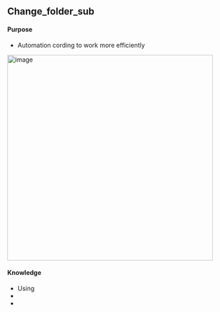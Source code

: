 
## Change_folder_sub

#### Purpose
- Automation cording to work more efficiently
<img width="469" alt="image" src="https://github.com/JeonHR/Change_folder_sub/assets/140233882/55c639b7-8a9d-405c-b317-8678c178dcd9">

#### Knowledge
- Using 
-
-
